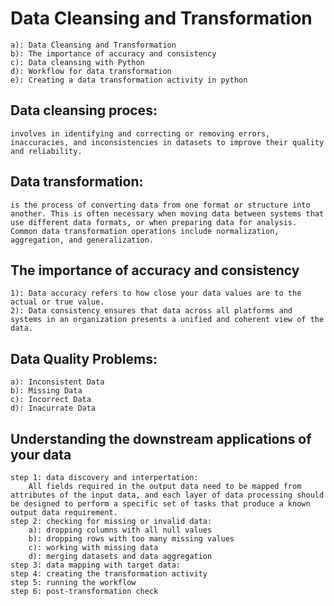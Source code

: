 # Data Cleansing and Transformation
    a): Data Cleansing and Transformation
    b): The importance of accuracy and consistency
    c): Data cleansing with Python
    d): Workflow for data transformation
    e): Creating a data transformation activity in python
## Data cleansing proces:
    involves in identifying and correcting or removing errors, inaccuracies, and inconsistencies in datasets to improve their quality and reliability.
## Data transformation:
    is the process of converting data from one format or structure into another. This is often necessary when moving data between systems that use different data formats, or when preparing data for analysis. Common data transformation operations include normalization, aggregation, and generalization. 
## The importance of accuracy and consistency
    1): Data accuracy refers to how close your data values are to the actual or true value.
    2): Data consistency ensures that data across all platforms and systems in an organization presents a unified and coherent view of the data. 
## Data Quality Problems:
    a): Inconsistent Data
    b): Missing Data
    c): Incorrect Data
    d): Inacurrate Data

## Understanding the downstream applications of your data
    step 1: data discovery and interpertation:
        All fields required in the output data need to be mapped from attributes of the input data, and each layer of data processing should be designed to perform a specific set of tasks that produce a known output data requirement.
    step 2: checking for missing or invalid data:
        a): dropping columns with all null values
        b): dropping rows with too many missing values
        c): working with missing data
        d): merging datasets and data aggregation
    step 3: data mapping with target data:
    step 4: creating the transformation activity
    step 5: running the workflow
    step 6: post-transformation check